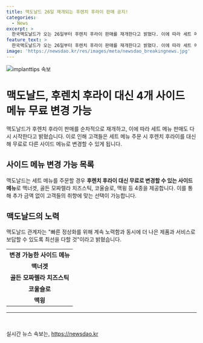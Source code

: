 ```yaml
---
title: 맥도날드 26일 재개되는 후렌치 후라이 판매 공지!
categories:
  - News
excerpt: >
  한국맥도날드가 오는 26일부터 후렌치 후라이 판매를 재개한다고 밝혔다. 이에 따라 세트 메뉴 주문 시, 후렌치 후라이를 무료로 변경할 수 있는 옵션을 제공할 예정이며, 대체할 수 있는 사이드 메뉴로는 맥너겟, 골든 모짜렐라 치즈스틱, 코울슬로, 맥윙 등 4가지가 있다. 후렌치 후라이 수급이 정상화되기 전까지 이 서비스가 제공될 예정이라고 한다.
feature_text: >
  한국맥도날드가 오는 26일부터 후렌치 후라이 판매를 재개한다고 밝혔다. 이에 따라 세트 메뉴 주문 시, 후렌치 후라이를 무료로 변경할 수 있는 옵션을 제공할 예정이며, 대체할 수 있는 사이드 메뉴로는 맥너겟, 골든 모짜렐라 치즈스틱, 코울슬로, 맥윙 등 4가지가 있다. 후렌치 후라이 수급이 정상화되기 전까지 이 서비스가 제공될 예정이라고 한다.
image: 'https://newsdao.kr/res/images/meta/newsdao_breakingnews.jpg'
---
```


<p><img src="https://newsdao.kr/res/images/meta/newsdao_breakingnews.jpg" alt="implanttips 속보" /></p>

<h1>맥도날드, 후렌치 후라이 대신 4개 사이드 메뉴 무료 변경 가능</h1>

<p data-ke-size="size16">맥도날드가 후렌치 후라이 판매를 순차적으로 재개하고, 이에 따라 세트 메뉴 판매도 다시 시작한다고 밝혔습니다. 이로 인해 고객들은 세트 메뉴 주문 시 후렌치 후라이를 대신해 무료로 다른 사이드 메뉴로 변경할 수 있게 됩니다.</p>

<h2 data-ke-size="size26">사이드 메뉴 변경 가능 목록</h2>

<p>맥도날드는 세트 메뉴를 주문할 경우 <b>후렌치 후라이 대신 무료로 변경할 수 있는 사이드 메뉴</b>로 맥너겟, 골든 모짜렐라 치즈스틱, 코울슬로, 맥윙 등 4종을 제공합니다. 이를 통해 추가 금액 없이 고객들의 취향에 맞는 선택이 가능합니다.</p>

<h2 data-ke-size="size26">맥도날드의 노력</h2>

<p>맥도날드 관계자는 "빠른 정상화를 위해 계속 노력함과 동시에 더 나은 제품과 서비스로 보답할 수 있도록 최선을 다할 것"이라고 밝혔습니다.</p>

<table>
  <tr>
    <td style="text-align: center; height: 17px;"><b>변경 가능한 사이드 메뉴</b></td>
  </tr>
  <tr>
    <td style="text-align: center; height: 17px;"><b>맥너겟</b></td>
  </tr>
  <tr>
    <td style="text-align: center; height: 17px;"><b>골든 모짜렐라 치즈스틱</b></td>
  </tr>
  <tr>
    <td style="text-align: center; height: 17px;"><b>코울슬로</b></td>
  </tr>
  <tr>
    <td style="text-align: center; height: 17px;"><b>맥윙</b></td>
  </tr>
</table>

<hr>

<p data-ke-size="size16">&nbsp;</p>  
실시간 뉴스 속보는, <a href="https://newsdao.kr" rel="dofollow">https://newsdao.kr</a>



